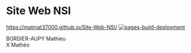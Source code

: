 # Site Web NSI
https://matmat37000.github.io/Site-Web-NSI/
[![pages-build-deployment](https://github.com/matmat37000/Site-Web-NSI/actions/workflows/pages/pages-build-deployment/badge.svg?branch=main)](https://github.com/matmat37000/Site-Web-NSI/actions/workflows/pages/pages-build-deployment)

BORDIER-AUPY Mathieu </br>
X Mathéo

